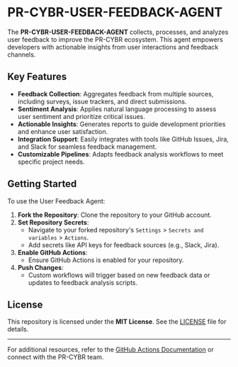 # PR-CYBR-USER-FEEDBACK-AGENT

The **PR-CYBR-USER-FEEDBACK-AGENT** collects, processes, and analyzes user feedback to improve the PR-CYBR ecosystem. This agent empowers developers with actionable insights from user interactions and feedback channels.

## Key Features

- **Feedback Collection**: Aggregates feedback from multiple sources, including surveys, issue trackers, and direct submissions.
- **Sentiment Analysis**: Applies natural language processing to assess user sentiment and prioritize critical issues.
- **Actionable Insights**: Generates reports to guide development priorities and enhance user satisfaction.
- **Integration Support**: Easily integrates with tools like GitHub Issues, Jira, and Slack for seamless feedback management.
- **Customizable Pipelines**: Adapts feedback analysis workflows to meet specific project needs.

## Getting Started

To use the User Feedback Agent:

1. **Fork the Repository**: Clone the repository to your GitHub account.
2. **Set Repository Secrets**:
   - Navigate to your forked repository's `Settings` > `Secrets and variables` > `Actions`.
   - Add secrets like API keys for feedback sources (e.g., Slack, Jira).
3. **Enable GitHub Actions**:
   - Ensure GitHub Actions is enabled for your repository.
4. **Push Changes**:
   - Custom workflows will trigger based on new feedback data or updates to feedback analysis scripts.

## License

This repository is licensed under the **MIT License**. See the [LICENSE](LICENSE) file for details.

---

For additional resources, refer to the [GitHub Actions Documentation](https://docs.github.com/en/actions) or connect with the PR-CYBR team.
